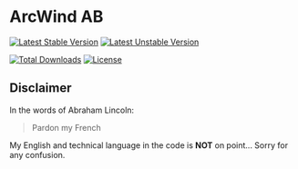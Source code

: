 # ArcWind AB
[![Latest Stable Version](https://poser.pugx.org/arcwindab/arcwindab/v/stable.svg)](https://packagist.org/packages/arcwindab/arcwindab)
[![Latest Unstable Version](https://poser.pugx.org/arcwindab/arcwindab/v/unstable.svg)](https://packagist.org/packages/arcwindab/arcwindab)

[![Total Downloads](https://poser.pugx.org/arcwindab/arcwindab/downloads)](https://packagist.org/packages/arcwindab/arcwindab)
[![License](https://poser.pugx.org/arcwindab/arcwindab/license.svg)](https://packagist.org/packages/arcwindab/arcwindab)

## Disclaimer
In the words of Abraham Lincoln:
> Pardon my French

My English and technical language in the code is **NOT** on point... Sorry for any confusion.
